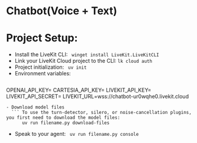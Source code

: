 Chatbot(Voice + Text)
=====================

# Project Setup:
- Install the LiveKit CLI:
  ``` winget install LiveKit.LiveKitCLI```
- Link your LiveKit Cloud project to the CLI:
  ``` lk cloud auth ```
- Project initialization:
  ``` uv init```
- Environment variables:
  ``` DEEPGRAM_API_KEY=<Your Deepgram API Key>
OPENAI_API_KEY=<Your OpenAI API Key>
CARTESIA_API_KEY=<Your Cartesia API Key>
LIVEKIT_API_KEY=<your API Key>
LIVEKIT_API_SECRET=<your API Secret>
LIVEKIT_URL=wss://chatbot-ur0wqhe0.livekit.cloud
```
- Download model files
  ``` To use the turn-detector, silero, or noise-cancellation plugins, you first need to download the model files:
      uv run filename.py download-files
  ```
- Speak to your agent:
  ``` uv run filename.py console```
